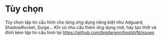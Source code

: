 # Tùy chọn
Tùy chọn tập tin cấu hình cho từng ứng dụng riêng biệt như Adguard, ShadowRocket, Surge...
Khi có nhu cầu thêm ứng dụng mới, hãy tạo thớt và đính kèm tập tin cấu hình tại https://github.com/bigdargon/hostsVN/issues 
